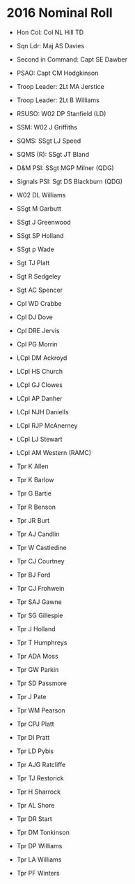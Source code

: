 # 2016 Nominal Roll

* Hon Col: Col NL Hill TD
* Sqn Ldr: Maj AS Davies
* Second in Command: Capt SE Dawber
* PSAO: Capt CM Hodgkinson
* Troop Leader: 2Lt MA Jerstice
* Troop Leader: 2Lt B Williams
* RSUSO: W02 DP Stanfield (LD)
* SSM: W02 J Griffiths
* SQMS: SSgt LJ Speed
* SQMS (R): SSgt JT Bland
* D&M PSI: SSgt MGP Milner (QDG)
* Signals PSI: Sgt DS Blackburn (QDG)

* W02 DL Williams
* SSgt M Garbutt
* SSgt J Greenwood
* SSgt SP Holland
* SSgt p Wade
* Sgt TJ Platt
* Sgt R Sedgeley
* Sgt AC Spencer
* Cpl WD Crabbe
* Cpl DJ Dove
* Cpl DRE Jervis
* Cpl PG Morrin
* LCpl DM Ackroyd
* LCpl HS Church
* LCpl GJ Clowes
* LCpl AP Danher
* LCpl NJH Daniells
* LCpl RJP McAnerney
* LCpl LJ Stewart
* LCpl AM Western (RAMC)
* Tpr K Allen
* Tpr K Barlow
* Tpr G Bartie
* Tpr R Benson
* Tpr JR Burt
* Tpr AJ Candlin
* Tpr W Castledine
* Tpr CJ Courtney
* Tpr BJ Ford
* Tpr CJ Frohwein
* Tpr SAJ Gawne
* Tpr SG Gillespie
* Tpr J Holland
* Tpr T Humphreys
* Tpr ADA Moss
* Tpr GW Parkin
* Tpr SD Passmore
* Tpr J Pate
* Tpr WM Pearson
* Tpr CPJ Platt
* Tpr DI Pratt
* Tpr LD Pybis
* Tpr AJG Ratcliffe
* Tpr TJ Restorick
* Tpr H Sharrock
* Tpr AL Shore
* Tpr DR Start
* Tpr DM Tonkinson
* Tpr DP Williams
* Tpr LA Williams
* Tpr PF Winters
